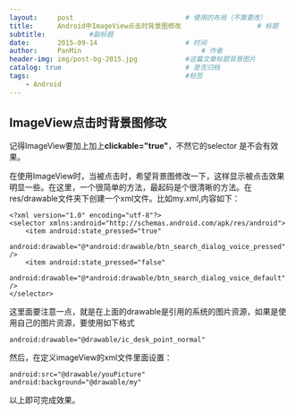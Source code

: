 ```yaml
---
layout:     post                            # 使用的布局（不需要改）
title:      Android中ImageView点击时背景图修改                   # 标题
subtitle:           #副标题
date:       2015-09-14                      # 时间
author:     PanMin                              # 作者
header-img: img/post-bg-2015.jpg            #这篇文章标题背景图片
catalog: true                               # 是否归档
tags:                                       #标签
    - Android
---
```



## ImageView点击时背景图修改

记得ImageView要加上加上**clickable="true"**，不然它的selector 是不会有效果。

在使用ImageView时，当被点击时，希望背景图修改一下，这样显示被点击效果明显一些。在这里，一个很简单的方法，最起码是个很清晰的方法。在res/drawable文件夹下创建一个xml文件。比如my.xml,内容如下：
```
<?xml version="1.0" encoding="utf-8"?>
<selector xmlns:android="http://schemas.android.com/apk/res/android">
    <item android:state_pressed="true"
        android:drawable="@*android:drawable/btn_search_dialog_voice_pressed" />
    <item android:state_pressed="false"
        android:drawable="@*android:drawable/btn_search_dialog_voice_default" />
</selector>
```
这里面要注意一点，就是在上面的drawable是引用的系统的图片资源，如果是使用自己的图片资源，要使用如下格式
```
android:drawable="@drawable/ic_desk_point_normal"
```
然后，在定义imageView的xml文件里面设置：
```
android:src="@drawable/youPicture"
android:background="@drawable/my"
```
以上即可完成效果。